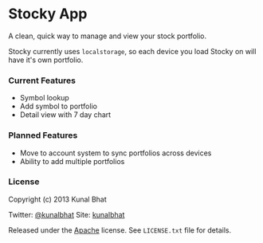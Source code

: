 # Stocky App #
A clean, quick way to manage and view your stock portfolio.

Stocky currently uses `localstorage`, so each device you load Stocky on will
have it's own portfolio.

### Current Features ###
* Symbol lookup
* Add symbol to portfolio
* Detail view with 7 day chart

### Planned Features ###
* Move to account system to sync portfolios across devices
* Ability to add multiple portfolios

### License ###
Copyright (c) 2013 Kunal Bhat

Twitter: [@kunalbhat](twitter.com/kunalbhat)
Site: [kunalbhat](http://kunalbhat.com)

Released under the [Apache](http://www.apache.org/licenses/LICENSE-2.0.html) license.
See `LICENSE.txt` file for details.
